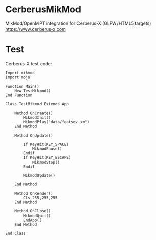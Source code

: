# CerberusMikMod
MikMod/OpenMPT integration for Cerberus-X (GLFW/HTML5 targets) https://www.cerberus-x.com

# Test

Cerberus-X test code:

``` monkey
Import mikmod
Import mojo
 
Function Main()
    New TestMikmod()
End Function
 
Class TestMikmod Extends App
 
    Method OnCreate()
        MikmodInit()
        MikmodPlay("data/featsov.xm")
    End Method
 
    Method OnUpdate()
 
        If KeyHit(KEY_SPACE)
            MikmodPause()
        Endif
        If KeyHit(KEY_ESCAPE)
            MikmodStop()
        Endif
 
        MikmodUpdate()
     
    End Method
 
    Method OnRender()
        Cls 255,255,255
    End Method
 
    Method OnClose()
        MikmodQuit()
        EndApp()
    End Method  
 
End Class

```